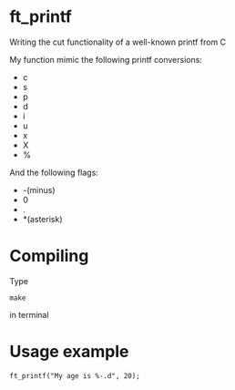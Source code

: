 # ft_printf
Writing the cut functionality of a well-known printf from C

My function mimic the following printf conversions:
- c
- s
- p
- d
- i
- u
- x
- X
- %

And the following flags:
- -(minus)
- 0
- .
- *(asterisk)

# Compiling

Type 
```
make
```
in terminal

# Usage example

```
ft_printf("My age is %-.d", 20);
```
